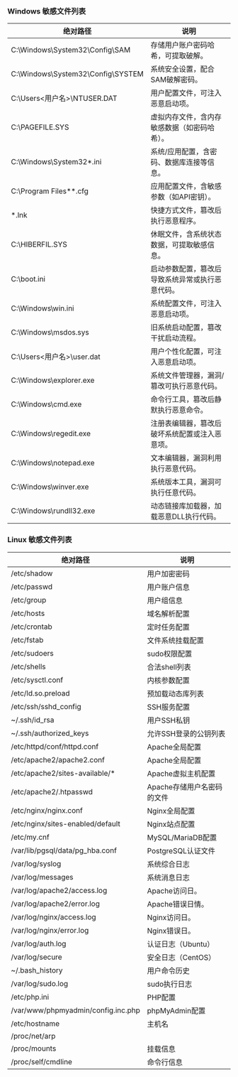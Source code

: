 
### Windows 敏感文件列表  
| 绝对路径                              | 说明                       |
| --------------------------------- | ------------------------ |
| C:\Windows\System32\Config\SAM    | 存储用户账户密码哈希，可提取破解。        |
| C:\Windows\System32\Config\SYSTEM | 系统安全设置，配合SAM破解密码。        |
| C:\Users\<用户名>\NTUSER.DAT         | 用户配置文件，可注入恶意启动项。         |
| C:\PAGEFILE.SYS                   | 虚拟内存文件，含内存敏感数据（如密码哈希）。   |
| C:\Windows\System32\*.ini         | 系统/应用配置，含密码、数据库连接等信息。    |
| C:\Program Files\*\*.cfg          | 应用配置文件，含敏感参数（如API密钥）。    |
| *.lnk                             | 快捷方式文件，篡改后执行恶意程序。        |
| C:\HIBERFIL.SYS                   | 休眠文件，含系统状态数据，可提取敏感信息。    |
| C:\boot.ini                       | 启动参数配置，篡改后导致系统异常或执行恶意代码。 |
| C:\Windows\win.ini                | 系统配置文件，可注入恶意启动项。         |
| C:\Windows\msdos.sys              | 旧系统启动配置，篡改干扰启动流程。        |
| C:\Users\<用户名>\user.dat           | 用户个性化配置，可注入恶意启动项。        |
| C:\Windows\explorer.exe           | 系统文件管理器，漏洞/篡改可执行恶意代码。    |
| C:\Windows\cmd.exe                | 命令行工具，篡改后静默执行恶意命令。       |
| C:\Windows\regedit.exe            | 注册表编辑器，篡改后破坏系统配置或注入恶意项。  |
| C:\Windows\notepad.exe            | 文本编辑器，漏洞利用执行恶意代码。        |
| C:\Windows\winver.exe             | 系统版本工具，漏洞可执行任意代码。        |
| C:\Windows\rundll32.exe           | 动态链接库加载器，加载恶意DLL执行代码。    |


### Linux 敏感文件列表  
| 绝对路径                               | 说明               |
| ---------------------------------- | ---------------- |
| /etc/shadow                        | 用户加密密码           |
| /etc/passwd                        | 用户账户信息           |
| /etc/group                         | 用户组信息            |
| /etc/hosts                         | 域名解析配置           |
| /etc/crontab                       | 定时任务配置           |
| /etc/fstab                         | 文件系统挂载配置         |
| /etc/sudoers                       | sudo权限配置         |
| /etc/shells                        | 合法shell列表        |
| /etc/sysctl.conf                   | 内核参数配置           |
| /etc/ld.so.preload                 | 预加载动态库列表         |
| /etc/ssh/sshd_config               | SSH服务配置          |
| ~/.ssh/id_rsa                      | 用户SSH私钥          |
| ~/.ssh/authorized_keys             | 允许SSH登录的公钥列表     |
| /etc/httpd/conf/httpd.conf         | Apache全局配置       |
| /etc/apache2/apache2.conf          | Apache全局配置       |
| /etc/apache2/sites-available/*     | Apache虚拟主机配置     |
| /etc/apache2/.htpasswd             | Apache存储用户名密码的文件 |
| /etc/nginx/nginx.conf              | Nginx全局配置        |
| /etc/nginx/sites-enabled/default   | Nginx站点配置        |
| /etc/my.cnf                        | MySQL/MariaDB配置  |
| /var/lib/pgsql/data/pg_hba.conf    | PostgreSQL认证文件   |
| /var/log/syslog                    | 系统综合日志           |
| /var/log/messages                  | 系统消息日志           |
| /var/log/apache2/access.log        | Apache访问日。       |
| /var/log/apache2/error.log         | Apache错误日情。      |
| /var/log/nginx/access.log          | Nginx访问日。        |
| /var/log/nginx/error.log           | Nginx错误日。        |
| /var/log/auth.log                  | 认证日志（Ubuntu）     |
| /var/log/secure                    | 安全日志（CentOS）     |
| ~/.bash_history                    | 用户命令历史           |
| /var/log/sudo.log                  | sudo执行日志         |
| /etc/php.ini                       | PHP配置            |
| /var/www/phpmyadmin/config.inc.php | phpMyAdmin配置     |
| /etc/hostname                      | 主机名              |
| /proc/net/arp                      |                  |
| /proc/mounts                       | 挂载信息             |
| /proc/self/cmdline                 | 命令行信息            |
